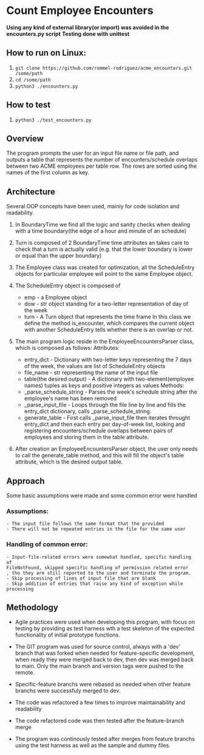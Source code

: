 # Count Employee Encounters 

**Using any kind of external library(or import) was avoided in the encounters.py script**
**Testing done with unittest**

## How to run on Linux:
1. `git clone https://github.com/rommel-rodriguez/acme_encounters.git /some/path`
2. `cd /some/path`
3. `python3 ./encounters.py`

## How to test
1. `python3 ./test_encounters.py`

## Overview

The program prompts the user for an input file name or file path, and outputs
a table that represents the number of encounters/schedule overlaps between two
ACME employees per table row. The rows are sorted using the names of the first
column as key.

## Architecture 

Several OOP concepts have been used, mainly for code isolation and readability.
1. In BoundaryTime we find all the logic and sanity checks when dealing with
    a time boundary(the edge of a hour and minute of an schedule)

2. Turn is composed of 2 BoundaryTime time attributes an takes care to check
    that a turn is actually valid (e.g. that the lower boundary is lower or equal
    than the upper boundary)

3. The Employee class was created for optimization, all the ScheduleEntry
    objects for particular employee will point to the same Employee object.

4. The ScheduleEntry object is composed of
    - emp - a Employee object
    - dow - str object standing for a two-letter representation of day of the week 
    - turn - A Turn object that represents the time frame
   In this class we define the method is_encounter, which compares the current
   object with another ScheduleEntry tells whether there is an overlap or not.

5. The  main program logic reside in the EmployeeEncountersParser class, which
    is composed as follows:
    Attributes:
    - entry_dict - Dictionary with two-letter keys representing the 7 days of
        the week, the values are list of ScheduleEntry objects
    - file_name - str representing the name of the input file 
    - table(the desired output) - A dictionary with two-element(employee names)
        tuples as keys and positive integers as values
    Methods:
    - _parse_schedule_string - Parses the week's schedule string after the
    employee's name has been removed
    - _parse_input_file - Loops through the file line by line and fills the 
    entry_dict dictionary, calls _parse_schedule_string.
    - generate_table - First calls  _parse_input_file then iterates throught
    entry_dict and then each entry per day-of-week list, looking and registering
    encounters/schedule overlaps between pairs of employees and storing them in
    the table attribute.

6. After creation an EmployeeEncountersParser object, the user only needs to call 
    the generate_table method, and this will fill the object's table attribute,
    which is the desired output table.

## Approach
Some basic assumptions were made and some common error were handled
### Assumptions:

    - The input file follows the same format that the provided
    - There will not be repeated entries in the file for the same user 
### Handling of common error:

    - Input-file-related errors were somewhat handled, specific handling of 
    FileNotFound, skipped specific handling of permission related error 
    , tho they are still reported to the user and terminate the program. 
    - Skip processing of lines of input file that are blank 
    - Skip addition of entries that raise any kind of exception while processing

## Methodology
- Agile practices were used when developing this program, with focus on testing
by providing as test harness wth a test skeleton of the expected functionality of
initial prototype functions.

- The GIT program was used for source control, always with a 'dev' branch that was
forked when needed for feature-specific development, when ready they were merged
back to dev, then dev was merged back to main. Only the main branch and version
tags were pushed to the remote.

- Specific-feature branchs were rebased as needed when other feature branchs
were successfuly merged to dev.

- The code was refactored a few times to improve maintainability and readability

- The code refactored code was then tested after the feature-branch merge

- The program was continously tested after merges from feature branchs using
the test harness as well as the sample and dummy files.

